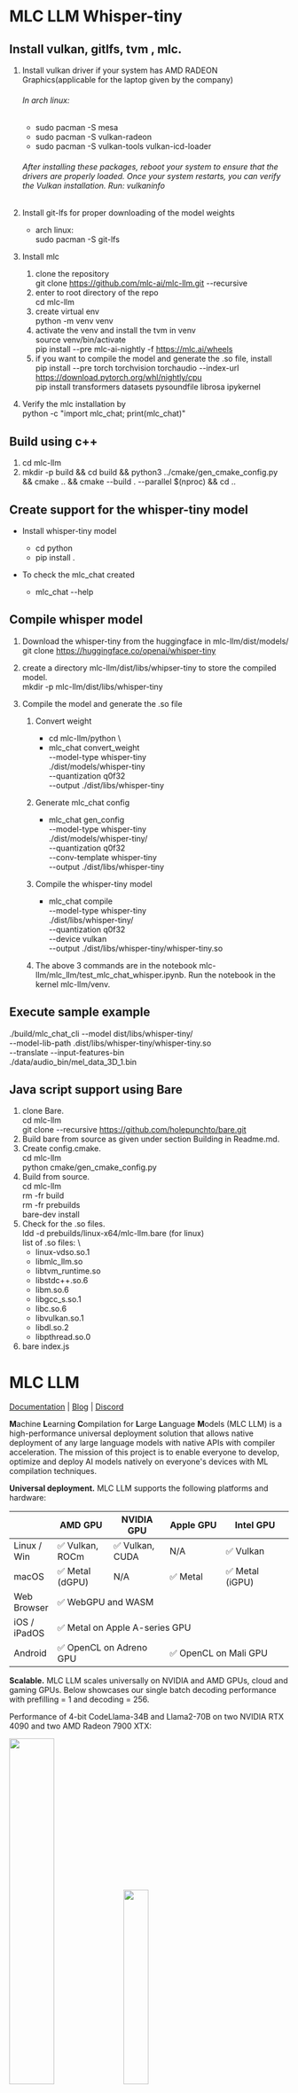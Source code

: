 [discord-url]: https://discord.gg/9Xpy2HGBuD

# MLC LLM Whisper-tiny

## Install vulkan, gitlfs, tvm , mlc.

1. Install vulkan driver if your system has AMD RADEON Graphics(applicable for the laptop given by the company)

   ###### In arch linux:

   - sudo pacman -S mesa
   - sudo pacman -S vulkan-radeon
   - sudo pacman -S vulkan-tools vulkan-icd-loader

   ###### After installing these packages, reboot your system to ensure that the drivers are properly loaded. Once your system restarts, you can verify the Vulkan installation. Run: vulkaninfo

2. Install git-lfs for proper downloading of the model weights

   - arch linux: \
      sudo pacman -S git-lfs

3. Install mlc

   1. clone the repository \
      git clone https://github.com/mlc-ai/mlc-llm.git --recursive
   2. enter to root directory of the repo \
      cd mlc-llm
   3. create virtual env \
      python -m venv venv
   4. activate the venv and install the tvm in venv \
      source venv/bin/activate \
      pip install --pre mlc-ai-nightly -f https://mlc.ai/wheels
   5. if you want to compile the model and generate the .so file, install \
      pip install --pre torch torchvision torchaudio --index-url https://download.pytorch.org/whl/nightly/cpu \
      pip install transformers datasets pysoundfile librosa ipykernel

4. Verify the mlc installation by \
   python -c "import mlc_chat; print(mlc_chat)"

## Build using c++

1. cd mlc-llm
2. mkdir -p build && cd build && python3 ../cmake/gen_cmake_config.py && cmake .. && cmake --build . --parallel $(nproc) && cd ..

## Create support for the whisper-tiny model

- Install whisper-tiny model

  - cd python
  - pip install .

- To check the mlc_chat created
  - mlc_chat --help

## Compile whisper model

1. Download the whisper-tiny from the huggingface in mlc-llm/dist/models/ \
   git clone https://huggingface.co/openai/whisper-tiny
2. create a directory mlc-llm/dist/libs/whipser-tiny to store the compiled model. \
   mkdir -p mlc-llm/dist/libs/whisper-tiny

3. Compile the model and generate the .so file

   1. Convert weight
      - cd mlc-llm/python \
      - mlc_chat convert_weight \
        --model-type whisper-tiny \
        ./dist/models/whisper-tiny \
        --quantization q0f32 \
        --output ./dist/libs/whisper-tiny
   2. Generate mlc_chat config
      - mlc_chat gen_config \
        --model-type whisper-tiny \
        ./dist/models/whisper-tiny/ \
        --quantization q0f32 \
        --conv-template whisper-tiny \
        --output ./dist/libs/whisper-tiny
   3. Compile the whisper-tiny model

      - mlc_chat compile \
        --model-type whisper-tiny \
        ./dist/libs/whisper-tiny/ \
        --quantization q0f32 \
        --device vulkan \
         --output ./dist/libs/whisper-tiny/whisper-tiny.so

   4. The above 3 commands are in the notebook mlc-llm/mlc_llm/test_mlc_chat_whisper.ipynb. Run the notebook in the kernel mlc-llm/venv.

## Execute sample example

./build/mlc_chat_cli --model dist/libs/whisper-tiny/ \
 --model-lib-path .dist/libs/whisper-tiny/whisper-tiny.so \
--translate --input-features-bin \
./data/audio_bin/mel_data_3D_1.bin

## Java script support using Bare

1.  clone Bare. \
    cd mlc-llm \
    git clone --recursive https://github.com/holepunchto/bare.git
2.  Build bare from source as given under section Building in Readme.md.
3.  Create config.cmake. \
    cd mlc-llm \
    python cmake/gen_cmake_config.py
4.  Build from source. \
    cd mlc-llm \
    rm -fr build \
    rm -fr prebuilds \
    bare-dev install
5.  Check for the .so files. \
    ldd -d prebuilds/linux-x64/mlc-llm.bare (for linux) \
    list of .so files: \
    - linux-vdso.so.1
    - libmlc_llm.so
    - libtvm_runtime.so
    - libstdc++.so.6
    - libm.so.6
    - libgcc_s.so.1
    - libc.so.6
    - libvulkan.so.1
    - libdl.so.2
    - libpthread.so.0
6.  bare index.js

# MLC LLM

[Documentation](https://llm.mlc.ai/docs) | [Blog](https://blog.mlc.ai/) | [Discord][discord-url]

**M**achine **L**earning **C**ompilation for **L**arge **L**anguage **M**odels (MLC LLM) is a high-performance universal deployment solution that allows native deployment of any large language models with native APIs with compiler acceleration. The mission of this project is to enable everyone to develop, optimize and deploy AI models natively on everyone's devices with ML compilation techniques.

**Universal deployment.** MLC LLM supports the following platforms and hardware:

<table style="width:100%">
  <thead>
    <tr>
      <th style="width:15%"> </th>
      <th style="width:20%">AMD GPU</th>
      <th style="width:20%">NVIDIA GPU</th>
      <th style="width:20%">Apple GPU</th>
      <th style="width:24%">Intel GPU</th>
    </tr>
  </thead>
  <tbody>
    <tr>
      <td>Linux / Win</td>
      <td>✅ Vulkan, ROCm</td>
      <td>✅ Vulkan, CUDA</td>
      <td>N/A</td>
      <td>✅ Vulkan</td>
    </tr>
    <tr>
      <td>macOS</td>
      <td>✅ Metal (dGPU)</td>
      <td>N/A</td>
      <td>✅ Metal</td>
      <td>✅ Metal (iGPU)</td>
    </tr>
    <tr>
      <td>Web Browser</td>
      <td colspan=4>✅ WebGPU and WASM </td>
    </tr>
    <tr>
      <td>iOS / iPadOS</td>
      <td colspan=4>✅ Metal on Apple A-series GPU</td>
    </tr>
    <tr>
      <td>Android</td>
      <td colspan=2>✅ OpenCL on Adreno GPU</td>
      <td colspan=2>✅ OpenCL on Mali GPU</td>
    </tr>
  </tbody>
</table>

**Scalable.** MLC LLM scales universally on NVIDIA and AMD GPUs, cloud and gaming GPUs. Below
showcases our single batch decoding performance with prefilling = 1 and decoding = 256.

Performance of 4-bit CodeLlama-34B and Llama2-70B on two NVIDIA RTX 4090 and two AMD Radeon 7900 XTX:

<p float="left">
  <img src="site/img/multi-gpu/figure-1.svg" width="40%"/>
  <img src="site/img/multi-gpu/figure-3.svg" width="30%"/>
</p>

Scaling of fp16 and 4-bit CodeLlama-34 and Llama2-70B on A100-80G-PCIe and A10G-24G-PCIe, up to 8 GPUs:

<p float="center">
  <img src="site/img/multi-gpu/figure-2.svg" width="100%"/>
</p>

## News

- [10/18/2023] [[Post]](https://blog.mlc.ai/2023/10/19/Scalable-Language-Model-Inference-on-Multiple-NVDIA-AMD-GPUs) Scalable multi-GPU support for CUDA and ROCm are official.
- [09/02/2023] Prebuilt ROCm 5.7 and CUDA 12.2 package is [available](https://llm.mlc.ai/docs/install/tvm.html#option-1-prebuilt-package).
- [08/25/2023] CodeLlama support is up.
- [08/14/2023] [[Post]](https://blog.mlc.ai/2023/08/09/GPU-Accelerated-LLM-on-Orange-Pi) Mali GPU support is up on Orange Pi.
- [08/09/2023] [[Post]](https://blog.mlc.ai/2023/08/09/Making-AMD-GPUs-competitive-for-LLM-inference) ROCm backend is mature to use.
- [08/02/2023] [Dockerfile](https://github.com/mlc-ai/llm-perf-bench/) is released for CUDA performance benchmarking.
- [07/19/2023] Support for Llama2-7B/13B/70B is up.
- [05/22/2023] [[Post]](https://blog.mlc.ai/2023/05/22/bringing-open-large-language-models-to-consumer-devices) RedPajama support is up.
- [05/08/2023] [[Post]](https://blog.mlc.ai/2023/05/08/bringing-hardware-accelerated-language-models-to-android-devices) MLC LLM is now available on Android.
- [05/01/2023] [[Post]](https://blog.mlc.ai/2023/05/01/bringing-accelerated-llm-to-consumer-hardware) MLC LLM is released with Metal, Vulkan and CUDA backends.
- [04/14/2023] [WebLLM](https://github.com/mlc-ai/web-llm) is released prior to MLC LLM with WebGPU and WebAssembly backend.

## Getting Started

Please visit our [documentation](https://llm.mlc.ai/docs/index.html#getting-started) for detailed instructions.

## Model Support

MLC LLM supports a wide range of model architectures and variants. We have the following prebuilts which you can
use off-the-shelf. Visit [Prebuilt Models](https://llm.mlc.ai/docs/prebuilt_models.html) to see the full list, and [Compile Models via MLC](https://llm.mlc.ai/docs/compilation/compile_models.html) to see how to use models not on this list.

<table style="width:100%">
  <thead>
    <tr>
      <th style="width:40%">Architecture</th>
      <th style="width:60%">Prebuilt Model Variants</th>
    </tr>
  </thead>
  <tbody>
    <tr>
      <td>Llama</td>
      <td>Llama-2, Code Llama, Vicuna, WizardLM, WizardMath, OpenOrca Platypus2, FlagAlpha Llama-2 Chinese, georgesung Llama-2 Uncensored</td>
    </tr>
    <tr>
      <td>GPT-NeoX</td>
      <td>RedPajama</td>
    </tr>
    <tr>
      <td>GPT-J</td>
      <td></td>
    </tr>
    <tr>
      <td>RWKV</td>
      <td>RWKV-raven</td>
    </tr>
    <tr>
      <td>MiniGPT</td>
      <td></td>
    </tr>
    <tr>
      <td>GPTBigCode</td>
      <td>WizardCoder</td>
    </tr>
    <tr>
      <td>ChatGLM</td>
      <td></td>
    </tr>
    <tr>
      <td>StableLM</td>
      <td></td>
    </tr>
  </tbody>
</table>

## Universal Deployment APIs

MLC LLM provides multiple sets of APIs across platforms and environments. These include

- [Python API](https://llm.mlc.ai/docs/deploy/python.html)
- [OpenAI-compatible Rest-API](https://llm.mlc.ai/docs/deploy/rest.html)
- [C++ API](https://llm.mlc.ai/docs/deploy/cli.html)
- [JavaScript API](https://llm.mlc.ai/docs/deploy/javascript.html) and [Web LLM](https://github.com/mlc-ai/web-llm)
- [Swift API for iOS App](https://llm.mlc.ai/docs/deploy/ios.html)
- [Java API and Android App](https://llm.mlc.ai/docs/deploy/android.html)

## Citation

Please consider citing our project if you find it useful:

```bibtex
@software{mlc-llm,
    author = {MLC team},
    title = {{MLC-LLM}},
    url = {https://github.com/mlc-ai/mlc-llm},
    year = {2023}
}
```

The underlying techniques of MLC LLM include:

<details>
  <summary>References (Click to expand)</summary>
  
  ```bibtex
  @inproceedings{tensorir,
      author = {Feng, Siyuan and Hou, Bohan and Jin, Hongyi and Lin, Wuwei and Shao, Junru and Lai, Ruihang and Ye, Zihao and Zheng, Lianmin and Yu, Cody Hao and Yu, Yong and Chen, Tianqi},
      title = {TensorIR: An Abstraction for Automatic Tensorized Program Optimization},
      year = {2023},
      isbn = {9781450399166},
      publisher = {Association for Computing Machinery},
      address = {New York, NY, USA},
      url = {https://doi.org/10.1145/3575693.3576933},
      doi = {10.1145/3575693.3576933},
      booktitle = {Proceedings of the 28th ACM International Conference on Architectural Support for Programming Languages and Operating Systems, Volume 2},
      pages = {804–817},
      numpages = {14},
      keywords = {Tensor Computation, Machine Learning Compiler, Deep Neural Network},
      location = {Vancouver, BC, Canada},
      series = {ASPLOS 2023}
  }

@inproceedings{metaschedule,
author = {Shao, Junru and Zhou, Xiyou and Feng, Siyuan and Hou, Bohan and Lai, Ruihang and Jin, Hongyi and Lin, Wuwei and Masuda, Masahiro and Yu, Cody Hao and Chen, Tianqi},
booktitle = {Advances in Neural Information Processing Systems},
editor = {S. Koyejo and S. Mohamed and A. Agarwal and D. Belgrave and K. Cho and A. Oh},
pages = {35783--35796},
publisher = {Curran Associates, Inc.},
title = {Tensor Program Optimization with Probabilistic Programs},
url = {https://proceedings.neurips.cc/paper_files/paper/2022/file/e894eafae43e68b4c8dfdacf742bcbf3-Paper-Conference.pdf},
volume = {35},
year = {2022}
}

@inproceedings{tvm,
author = {Tianqi Chen and Thierry Moreau and Ziheng Jiang and Lianmin Zheng and Eddie Yan and Haichen Shen and Meghan Cowan and Leyuan Wang and Yuwei Hu and Luis Ceze and Carlos Guestrin and Arvind Krishnamurthy},
title = {{TVM}: An Automated {End-to-End} Optimizing Compiler for Deep Learning},
booktitle = {13th USENIX Symposium on Operating Systems Design and Implementation (OSDI 18)},
year = {2018},
isbn = {978-1-939133-08-3},
address = {Carlsbad, CA},
pages = {578--594},
url = {https://www.usenix.org/conference/osdi18/presentation/chen},
publisher = {USENIX Association},
month = oct,
}

```
</details>

## Links

- You might want to check out our online public [Machine Learning Compilation course](https://mlc.ai) for a systematic
walkthrough of our approaches.
- [WebLLM](https://webllm.mlc.ai/) is a companion project using MLC LLM's WebGPU and WebAssembly backend.
- [WebStableDiffusion](https://websd.mlc.ai/) is a companion project for diffusion models with the WebGPU backend.

```
